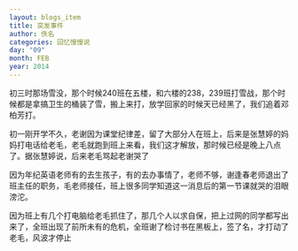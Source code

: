 ```yaml
---
layout: blogs_item
title: 突发事件
author: 佚名
categories: 回忆慢慢说
day: "09"
month: FEB
year: 2014
---
```



初三时那场雪没，那个时候240班在五楼，和六楼的238，239班打雪战，那个时候都是拿搞卫生的桶装了雪，搬上来打，放学回家的时候天已经黑了，我们追着邓柏芳打。

 
 
初一刚开学不久，老谢因为课堂纪律差，留了大部分人在班上，后来是张慧婷的妈妈打电话给老毛，老毛就跑到班上来看，我们这才解放，那时候已经是晚上八点了。据张慧婷说，后来老毛骂起老谢哭了

 
 
因为年纪英语老师有的去生孩子，有的去办事情了，老师不够，谢逢春老师退出了班主任的职务，毛老师接任，班上很多同学知道这一消息后的第一节课就哭的泪眼滂沱。
 
 
<!--more--> 
 
 
因为班上有几个打电脑给老毛抓住了，那几个人以求自保，把上过网的同学都写出来了，全班出现了前所未有的危机，全班谢了检讨书在黑板上，签了名，才打动了老毛，风波才停止